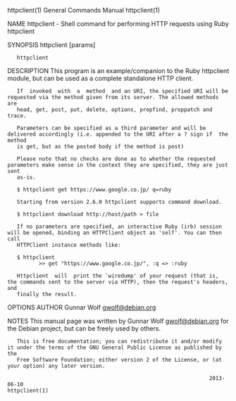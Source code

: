 httpclient(1)                                                 General Commands Manual                                                httpclient(1)

NAME
       httpclient - Shell command for performing HTTP requests using Ruby httpclient

SYNOPSIS
       httpclient <method> <uri> [params]

       httpclient

DESCRIPTION
       This program is an example/companion to the Ruby httpclient module, but can be used as a complete standalone HTTP client.

       If  invoked  with  a  method  and an URI, the specified URI will be requested via the method given from its server. The allowed methods are
       head, get, post, put, delete, options, propfind, proppatch and trace.

       Parameters can be specified as a third parameter and will be delivered accordingly (i.e. appended to the URI after a ? sign if  the  method
       is get, but as the posted body if the method is post)

       Please note that no checks are done as to whether the requested parameters make sense in the context they are specified, they are just sent
       as-is.

       $ httpclient get https://www.google.co.jp/ q=ruby

       Starting from version 2.6.0 httpclient supports command download.

       $ httpclient download http://host/path > file

       If no parameters are specified, an interactive Ruby (irb) session will be opened, binding an HTTPClient object as 'self'. You can then call
       HTTPClient instance methods like:

       $ httpclient
              >> get "https://www.google.co.jp/", :q => :ruby

       Httpclient  will  print the `wiredump' of your request (that is, the commands sent to the server via HTTP), then the request's headers, and
       finally the result.

OPTIONS
AUTHOR
       Gunnar Wolf <gwolf@debian.org>

NOTES
       This manual page was written by Gunnar Wolf <gwolf@debian.org> for the Debian project, but can be freely used by others.

       This is free documentation; you can redistribute it and/or modify it under the terms of the GNU General Public License as published by  the
       Free Software Foundation; either version 2 of the License, or (at your option) any later version.

                                                                    2013-06-10                                                       httpclient(1)
